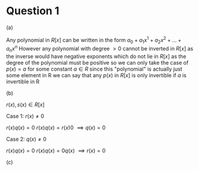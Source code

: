 
# Question 1

(a)

Any polynomial in $R[x]$ can be written in the form $a_0 + a_1x^1 + a_2x^2 + \dots + a_nx^n$
However any polynomial with degree $> 0$ cannot be inverted in $R[x]$ as the inverse would have negative exponents which do not lie in $R[x]$ as the degree of the polynomial must be positive so we can only take the case of $p(x) = a$ for some constant $a \in R$ since this "polynomial" is actually just some element in R we can say that any $p(x)$ in $R[x]$ is only invertible if $a$ is invertible in R

(b)

$r(x),s(x) \in R[x]$

Case 1: $r(x) \neq 0$

$r(x)q(x) = 0$
$r(x)q(x) = r(x)0$
$\implies q(x) = 0$

Case 2: $q(x) \neq 0$

$r(x)q(x) = 0$
$r(x)q(x) = 0q(x)$
$\implies r(x) = 0$

(c)

